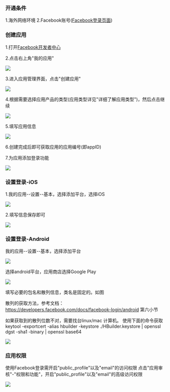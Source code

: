 ### 开通条件
1.海外网络环境
2.Facebook账号([Facebook登录页面](http://www.facebook.com))

### 创建应用

1.打开[Facebook开发者中心](http://developers.facebook.com/)

2.点击右上角"我的应用"

![](https://web-assets.dcloud.net.cn/unidoc/zh/oauth-fb-myApplication.png)

3.进入应用管理界面，点击"创建应用"

![](https://web-assets.dcloud.net.cn/unidoc/zh/oauth-fb-createApplication.png)


4.根据需要选择应用产品的类型(应用类型详见"详细了解应用类型")，然后点击继续

![](https://web-assets.dcloud.net.cn/unidoc/zh/oauth-fb-chooseApplicationType.png)


5.填写应用信息

![](https://web-assets.dcloud.net.cn/unidoc/zh/oauth-fb-fillInAppInfo.png)


6.创建完成后即可获取应用的应用编号(即appID)

7.为应用添加登录功能

![](https://web-assets.dcloud.net.cn/unidoc/zh/oauth-fb-addProduct.png)



### 设置登录-iOS
1.我的应用--设置--基本，选择添加平台，选择iOS

![](https://web-assets.dcloud.net.cn/unidoc/zh/oauth-fb-ios-addPlatform.png)


2.填写信息保存即可 

![](https://web-assets.dcloud.net.cn/unidoc/zh/oauth-fb-ios-saveInfo.png)



### 设置登录-Android

我的应用--设置--基本，选择添加平台

![](https://web-assets.dcloud.net.cn/unidoc/zh/oauth-fb-android-addPlatform.png)


选择android平台，应用商店选择Google Play

![](https://web-assets.dcloud.net.cn/unidoc/zh/oauth-fb-android-appstore.png)


填写必要的包名和散列信息，类名是固定的。如图

散列的获取方法，参考文档：
https://developers.facebook.com/docs/facebook-login/android  第六小节

如果获取到的散列位数不对，需要找台linux/mac 计算机。
使用下面的命令获取
keytool -exportcert -alias hbuilder -keystore ./HBuilder.keystore | openssl dgst -sha1 -binary | openssl base64

![](https://web-assets.dcloud.net.cn/unidoc/zh/oauth-fb-android-saveInfo.png)



### 应用权限
使用Facebook登录需开启"public_profile"以及"email"的访问权限
点击"应用审核"-"权限和功能"，开启"public_profile"以及"email"的高级访问权限

![](https://web-assets.dcloud.net.cn/unidoc/zh/oauth-fb-permission.png)





